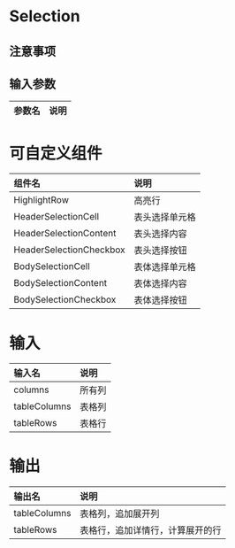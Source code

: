 # Selection

## 注意事项

## 输入参数
| 参数名 | 说明 |
| :----- | :--- |

# 可自定义组件
| 组件名                  | 说明           |
| :---------------------- | :------------- |
| HighlightRow            | 高亮行         |
| HeaderSelectionCell     | 表头选择单元格 |
| HeaderSelectionContent  | 表头选择内容   |
| HeaderSelectionCheckbox | 表头选择按钮   |
| BodySelectionCell       | 表体选择单元格 |
| BodySelectionContent    | 表体选择内容   |
| BodySelectionCheckbox   | 表体选择按钮   |

# 输入
| 输入名       | 说明   |
| :----------- | :----- |
| columns      | 所有列 |
| tableColumns | 表格列 |
| tableRows    | 表格行 |

# 输出
| 输出名       | 说明                             |
| :----------- | :------------------------------- |
| tableColumns | 表格列，追加展开列               |
| tableRows    | 表格行，追加详情行，计算展开的行 |